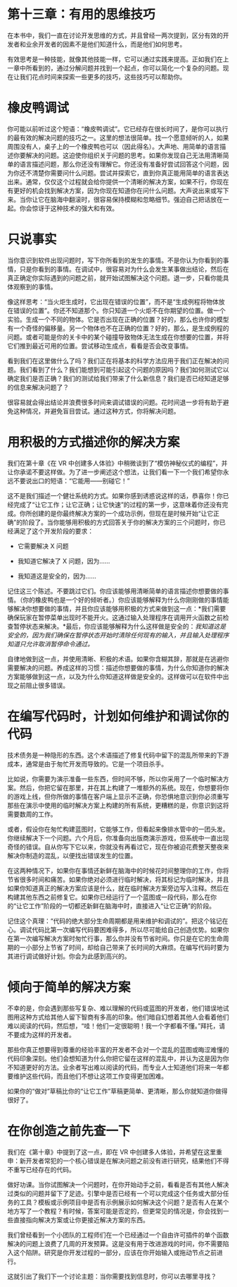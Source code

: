 # 第十三章：有用的思维技巧

在本书中，我们一直在讨论开发思维的方式，并且曾经一两次提到，区分有效的开发者和业余开发者的因素不是他们知道什么，而是他们如何思考。

有效思考是一种技能，就像其他技能一样，它可以通过实践来提高。正如我们在上一章中所看到的，通过分解问题并找到一个起点，你可以简化一个复杂的问题。现在让我们花点时间来探索一些更多的技巧，这些技巧可以帮助你。

# 橡皮鸭调试

你可能以前听过这个短语：“橡皮鸭调试”。它已经存在很长时间了，是你可以执行的最有效的解决问题的技巧之一。这里的想法很简单。找一个愿意倾听的人，如果周围没有人，桌子上的一个橡皮鸭也可以（因此得名）。大声地、用简单的语言描述你要解决的问题。这迫使你组织关于问题的思考。如果你发现自己无法用清晰简单的语言描述问题，那么你还没有理解它。你还没有准备好尝试回答这个问题，因为你还不清楚你需要问什么问题。尝试并探索它，直到你真正能用简单的语言表达出来。通常，仅仅这个过程就会给你提供一个清晰的解决方案，如果不行，你现在有更好的机会找到解决方案，因为你现在知道你在问什么问题。大声说出来或写下来。当你让它在脑海中翻滚时，很容易保持模糊和忽略细节。强迫自己把话放在一起。你会惊讶于这种技术的强大和有效。

# 只说事实

当你意识到软件出现问题时，写下你所看到的发生的事情。不是你认为你看到的事情，只是你看到的事情。在调试中，很容易对为什么会发生某事做出结论，然后在真正确定你实际遇到的问题之前，就开始试图解决这个问题。退一步，只看你能具体观察到的事情。

像这样思考：“当火炬生成时，它出现在错误的位置”，而不是“生成例程将物体放在错误的位置”。你还不知道那个。你只知道一个火炬不在你期望的位置。做一个实验。生成一个不同的物体。它是否出现在正确的位置？好的，那么也许你的模型有一个奇怪的偏移量。另一个物体也不在正确的位置？好的，那么，是生成例程的问题。或者可能是你的关卡中的某个碰撞导致物体无法生成在你想要的位置，并将它们推到最近可用的位置。尝试移动生成点，看看是否会改变事情。

看到我们在这里做什么了吗？我们正在将基本的科学方法应用于我们正在解决的问题。我们看到了什么？我们能想到可能引起这个问题的原因吗？我们如何测试它以确定我们是否正确？我们的测试给我们带来了什么新信息？我们是否已经知道足够的信息来解决问题了？

很容易就会得出结论并浪费很多时间来调试错误的问题。花时间退一步将有助于避免这种情况，并避免盲目尝试。通过这种方式，你将解决问题。

# 用积极的方式描述你的解决方案

我们在第十章《在 VR 中创建多人体验》中稍微谈到了“模仿神秘仪式的编程”，并让你承诺不要这样做。为了进一步阐述这个想法，让我们看一下一个我们希望你永远不要说出口的短语：“它能用——别碰它！”

这不是我们描述一个健壮系统的方式。如果你感到诱惑说这样的话，恭喜你！你已经完成了“让它工作；让它正确；让它快速”的过程的第一步，这意味着你还没有完成。你所创建的是你最终解决方案的一个成功示例，但现在是时候开始“让它正确”的阶段了。当你能够用积极的方式回答关于你的解决方案的三个问题时，你已经满足了这个开发阶段的要求：

+   它需要解决 X 问题

+   我知道它解决了 X 问题，因为……

+   我知道这是安全的，因为……

记住这三个陈述。不要跳过它们。你应该能够用清晰简单的语言描述你想要做的事情。（你的橡皮鸭也是一个好的倾听者。）你应该能够解释为什么你刚刚做的事情能够解决你想要做的事情，并且你应该能够用积极的方式来做到这一点：*我们需要确保玩家在暂停菜单出现时不能开火。这通过输入处理程序在调用开火函数之前检查暂停状态来解决。*最后，你应该能够解释为什么这样做是安全的：*我知道这是安全的，因为我们确保在暂停状态开始时清除任何现有的输入，并且输入处理程序知道只允许取消暂停命令通过。*

自律地做到这一点，并使用清晰、积极的术语。如果你含糊其辞，那就是在逃避你需要解决的问题。养成这样的习惯：描述你想要做的事情，为什么你知道你的解决方案能够做到这一点，以及为什么你知道这样做是安全的。这样做可以在软件中出现之前阻止很多错误。

# 在编写代码时，计划如何维护和调试你的代码

技术债务是一种隐形的东西。这个术语描述了修复代码中留下的混乱所带来的下游成本，通常是由于匆忙开发而导致的。它是一个项目杀手。

比如说，你需要为演示准备一些东西，但时间不够，所以你采用了一个临时解决方案。然后，你把它留在那里，并在其上构建了一堆额外的系统。现在，你想要将你的游戏上线，但你所做的事情在客户端上显示不正确，你恐惧地意识到你必须重写那些在演示中使用的临时解决方案上构建的所有系统，更糟糕的是，你意识到这将需要数周的工作。

或者，假设你在匆忙构建蓝图时，它能够工作，但看起来像排水管中的一团头发。你继续解决下一个问题。六个月后，你准备向出版商演示游戏，但系统中一直出现奇怪的错误。自从你写下它以来，你就没有再看过它，现在你被迫花费整天整夜来解决你制造的混乱，以便找出错误发生的位置。

在这两种情况下，如果你在事情还新鲜在脑海中的时候花时间整理你的工作，你将节省很多时间和痛苦。如果你绝对必须进行临时解决，将其标记为临时解决，并且如果你知道真正的解决方案应该是什么，就在临时解决方案旁边写入注释。然后在构建其他东西之前修复它。如果你已经运行了一个蓝图或一段代码，那么在你的“让它工作”阶段的一切都还新鲜在脑海中时，直接进入“让它正确”的阶段。

记住这个真理：“代码的绝大部分生命周期都是用来维护和调试的”。把这个铭记在心。调试代码比第一次编写代码要困难得多，所以尽可能给自己创造优势。如果你在第一次编写解决方案时匆忙行事，那么你并没有节省时间。你只是在它的生命周期的一小部分上节省了时间，却给自己带来了长时间的大麻烦。在编写代码时要为其进行调试做好计划。你会为此感到高兴的。

# 倾向于简单的解决方案

不幸的是，你会遇到那些写复杂、难以理解的代码或蓝图的开发者，他们错误地试图用这种方式给其他人留下智商有多高的印象。他们暗自幻想着其他人会看着他们难以阅读的代码，然后想，“哇！他们一定很聪明！我一个字都看不懂。”拜托，请不要成为这样的开发者。

那些你真正想要得到尊重的经验丰富的开发者不会对一个混乱的蓝图或晦涩难懂的代码印象深刻。他们会想知道为什么你把它留在这样的混乱中，并认为这是因为你不知道更好的方法。业余者写出难以阅读的代码，而专业人士知道他们将来一年都要维护这些代码，而且他们不想让这项工作变得更加困难。

如果你的“做对”草稿比你的“让它工作”草稿更简单、更清晰，那么你就知道你做得很好了。

# 在你创造之前先查一下

我们在《第十章》中提到了这一点，即在 VR 中创建多人体验，并希望在这里重申：新开发者常犯的一个核心错误是在解决问题之前没有进行研究，结果他们不得不重写已经存在的代码。

做好功课。当你试图解决一个问题时，在你开始动手之前，看看是否有其他人解决过类似的问题并留下了足迹。引擎中是否已经有一个可以完成这个任务或大部分任务的工具？模板或示例项目中是否有示例展示如何解决这个问题？是否有人在某个地方写了一个教程？有时候，答案可能是否定的，但更常见的情况是，你会找到一些直接指向解决方案或让你更接近解决方案的东西。

我们曾经看到一个小团队的工程师们在一个已经通过一个自由许可插件的单个函数解决的问题上浪费了几周的开发预算。这是没有用于改进游戏的时间，你不需要陷入这个陷阱。研究是你开发过程的一部分，应该在你开始输入或拖动节点之前进行。

这就引出了我们下一个讨论主题：当你需要找到信息时，你可以去哪里寻找？

